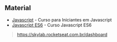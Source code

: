 ## Material

* [Javascript](RocketsetStarter) - Curso para Iniciantes em Javascript
* [Javascript ES6](JavaScriptES6) - Curso Javascript ES6
> https://skylab.rocketseat.com.br/dashboard

